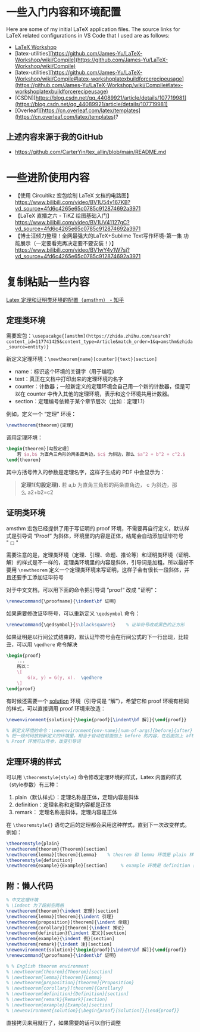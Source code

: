 # 一些入门内容和环境配置
Here are some of my initial LaTeX application files. The source links for LaTeX related configurations in VS Code that I used are as follows:

- [LaTeX Workshop](https://marketplace.visualstudio.com/items?itemName=James-Yu.latex-workshop)
- [latex-utilities][https://github.com/James-Yu/LaTeX-Workshop/wiki/Compile](https://github.com/James-Yu/LaTeX-Workshop/wiki/Compile)
- [latex-utilities][https://github.com/James-Yu/LaTeX-Workshop/wiki/Compile#latex-workshoplatexbuildforcerecipeusage](https://github.com/James-Yu/LaTeX-Workshop/wiki/Compile#latex-workshoplatexbuildforcerecipeusage)
- [CSDN][https://blog.csdn.net/qq_44089921/article/details/107719981](https://blog.csdn.net/qq_44089921/article/details/107719981)
- [Overleaf][https://cn.overleaf.com/latex/templates](https://cn.overleaf.com/latex/templates)?

## 上述内容来源于我的GitHub
- https://github.com/CarterYin/tex_allin/blob/main/README.md

# 一些进阶使用内容

- 【使用 Circuitikz 宏包绘制 LaTeX 文档的电路图】https://www.bilibili.com/video/BV1U54y167KB?vd_source=4fd6c4265e65c0785c912874692a3971
- 【LaTeX 直播之六 - TiKZ 绘图基础入门】https://www.bilibili.com/video/BV1UV41127gC?vd_source=4fd6c4265e65c0785c912874692a3971
- 【博士汪倾力整理！全网最强大的LaTeX+Sublime Text写作环境-第一集 功能展示（一定要看完再决定要不要安装！）】https://www.bilibili.com/video/BV1wY4y1W7sj?vd_source=4fd6c4265e65c0785c912874692a3971



# 复制粘贴一些内容
 [Latex 定理和证明类环境的配置（amsthm） - 知乎](https://zhuanlan.zhihu.com/p/133244838)
## 定理类环境

需要宏包：`\usepacakge{[amsthm](https://zhida.zhihu.com/search?content_id=117741425&content_type=Article&match_order=1&q=amsthm&zhida_source=entity)}`

新定义定理环境：`\newtheorem{name}[counter]{text}[section]`

- name：标识这个环境的关键字（用于编程）
- text：真正在文档中打印出来的定理环境的名字
- counter：计数器；一般新定义的定理环境会自己用一个新的计数器，但是可以在 counter 中传入其他的定理环境，表示和这个环境共用计数器。
- section：定理编号依赖于某个章节层次（比如：定理1.1）

例如，定义一个 “定理” 环境：

```tex
\newtheorem{theorem}{定理}
```

调用定理环境：

```tex
\begin{theorem}[勾股定理]
    若 $a,b$ 为直角三角形的两条直角边，$c$ 为斜边，那么 $a^2 + b^2 + c^2.$
\end{theorem}
```

其中方括号传入的参数是定理名字，这样子生成的 PDF 中会显示为：

> **定理1(勾股定理).** 若 a,b 为直角三角形的两条直角边， c 为斜边，那么 a2+b2=c2

## 证明类环境

amsthm 宏包已经提供了用于写证明的 proof 环境，不需要再自行定义，默认样式是引导词 “Proof” 为斜体，环境里的内容是正体，结尾会自动添加证毕符号 " ◻ "

需要注意的是，定理类环境（定理、引理、命题、推论等）和证明类环境（证明、解）的样式是不一样的，定理类环境里的内容是斜体，引导词是加粗。所以最好不要用 `\newtheorem` 定义一个定理类环境来写证明，这样子会有很长一段斜体，并且还要手工添加证毕符号

对于中文文档，可以用下面的命令把引导词 ”proof“ 改成 "证明"：

```tex
\renewcommand{\proofname}{\indent\bf 证明}
```

如果需要修改证毕符号，可以重新定义 `\qedsymbol` 命令：

```tex
\renewcommand{\qedsymbol}{$\blacksquare$}    % 证毕符号改成黑色的正方形
```

如果证明是以行间公式结束的，默认证毕符号会在行间公式的下一行出现，比较丑，可以用 `\qedhere` 命令解决

```tex
\begin{proof}
    ...
    所以：
    \[
        G(x, y) = G(y, x).  \qedhere
    \]
\end{proof}
```

有时候还需要一个 [solution](https://zhida.zhihu.com/search?content_id=117741425&content_type=Article&match_order=1&q=solution&zhida_source=entity) 环境（引导词是 “解”），希望它和 proof 环境有相同的样式，可以直接调用 proof 环境来改造：

```tex
\newenvironment{solution}{\begin{proof}[\indent\bf 解]}{\end{proof}}

% 新定义环境的命令：\newenvironment{env-name}[num-of-args]{before}{after}
% 把一段代码放到新定义的环境里，相当于自动在前面加上 before 的内容，在后面加上 after 的内容
% Proof 环境可以传参，改变引导词
```

## 定理环境的样式

可以用 `\theoremstyle{style}` 命令修改定理环境的样式，Latex 内置的样式（style参数）有三种：

1. plain（默认样式）：定理名称是正体，定理内容是斜体
2. definition：定理名称和定理内容都是正体
3. remark： 定理名称是斜体，定理内容是正体

在 `\theoremstyle{}` 语句之后的定理都会采用这种样式，直到下一次改变样式。例如：

```tex
\theoremstyle{plain}
\newtheorem{theorem}{Theorem}[section]
\newtheorem{lemma}[theorem]{Lemma}    % theorem 和 lemma 环境是 plain 样式
\theoremstyle{definition}
\newtheorem{example}{Example}[section]     % example 环境是 definition 样式
```

## 附：懒人代码

```tex
% 中文定理环境
% \indent 为了段前空两格
\newtheorem{theorem}{\indent 定理}[section]
\newtheorem{lemma}[theorem]{\indent 引理}
\newtheorem{proposition}[theorem]{\indent 命题}
\newtheorem{corollary}[theorem]{\indent 推论}
\newtheorem{definition}{\indent 定义}[section]
\newtheorem{example}{\indent 例}[section]
\newtheorem{remark}{\indent 注}[section]
\newenvironment{solution}{\begin{proof}[\indent\bf 解]}{\end{proof}}
\renewcommand{\proofname}{\indent\bf 证明}

% % English theorem environment
% \newtheorem{theorem}{Theorem}[section]
% \newtheorem{lemma}[theorem]{Lemma}
% \newtheorem{proposition}[theorem]{Proposition}
% \newtheorem{corollary}[theorem]{Corollary}
% \newtheorem{definition}{Definition}[section]
% \newtheorem{remark}{Remark}[section]
% \newtheorem{example}{Example}[section]
% \newenvironment{solution}{\begin{proof}[Solution]}{\end{proof}}
```

直接拷贝来用就行了，如果需要的话可以自行调整
